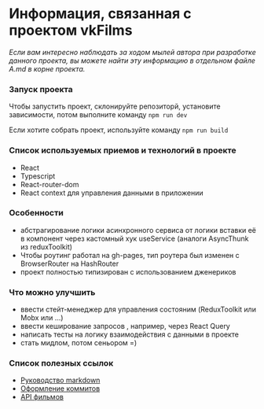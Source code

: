 # Информация, связанная с проектом vkFilms

*Если вам интересно наблюдать за ходом мылей автора при разработке данного проекта, вы можете найти эту информацию в отдельном файле A.md в корне проекта.*

### Запуск проекта

Чтобы запустить проект, склонируйте репозиторй, установите зависимости, потом
выполните команду `npm run dev`

Если хотите собрать проект, используйте команду `npm run build`

### Список используемых приемов и технологий в проекте

- React
- Typescript
- React-router-dom
- React context для управления данными в приложении

### Особенности

- абстрагирование логики асинхронного сервиса от логики вставки её в компонент через кастомный хук useService (аналоги AsyncThunk из reduxToolkit)
- Чтобы роутинг работал на gh-pages, тип роутера был изменен с BrowserRouter на HashRouter
- проект полностью типизирован с использованием дженериков

### Что можно улучшить

- ввести стейт-менеджер для управления состояним (ReduxToolkit или Mobx или ...)
- ввести кеширование запросов , например, через React Query
- написать тесты на логику взаимодействия с данными в проекте
- стать мидлом, потом сеньором =)

### Список полезных ссылок

- [Руководство markdown](https://gist.github.com/Jekins/2bf2d0638163f1294637)
- [Оформление коммитов](https://www.conventionalcommits.org/ru/v1.0.0/)
- [API фильмов](https://developer.themoviedb.org/docs/getting-started)